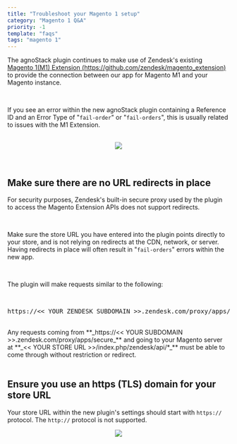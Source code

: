 ```yaml
---
title: "Troubleshoot your Magento 1 setup"
category: "Magento 1 Q&A"
priority: -1
template: "faqs"
tags: "magento 1"
---
```


The agnoStack plugin continues to make use of Zendesk's existing [Magento 1(M1) Extension (https://github.com/zendesk/magento_extension)](https://github.com/zendesk/magento_extension) to provide the connection between our app for Magento M1 and your Magento instance.

<br/>

If you see an error within the new agnoStack plugin containing a Reference ID and an Error Type of "`fail-order`" or "`fail-orders`", this is usually related to issues with the M1 Extension.

<br/>

<center>
  <img class="border" src="/images/fail-orders-screenshot.png" data-canonical-src="/images/fail-orders-screenshot.png" />
</center>

<br/>
<br/>

## Make sure there are no URL redirects in place

For security purposes, Zendesk's built-in secure proxy used by the plugin to access the Magento Extension APIs does not support redirects.

<br/>

Make sure the store URL you have entered into the plugin points directly to your store, and is not relying on redirects at the CDN, network, or server. Having redirects in place will often result in "`fail-orders`" errors within the new app.

<br/>

The plugin will make requests similar to the following:

<br/>

<pre>https://<< YOUR ZENDESK SUBDOMAIN >>.zendesk.com/proxy/apps/secure/<< YOUR STORE URL >>%2Findex.php%2Fzendesk%2Fapi%2Fcustomers%2Fsomecustomer%40somedomain.com</pre>

<br/>

<span>
Any requests coming from **_https://<< YOUR SUBDOMAIN >>.zendesk.com/proxy/apps/secure_**
and going to your Magento server at 
**_<< YOUR STORE URL >>/index.php/zendesk/api/*_** must be able to come through without restriction or redirect.
</span>

<br/>
<br/>

## Ensure you use an https (TLS) domain for your store URL

Your store URL within the new plugin's settings should start with `https://` protocol. The `http://` protocol is not supported.

<center>
  <img class="border" src="/images/magento1-configuration-url-screenshot.png" data-canonical-src="/images/magento1-configuration-url-screenshot.png" />
</center>
